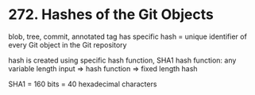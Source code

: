 # 272. Hashes of the Git Objects

blob, tree, commit, annotated tag has specific hash = unique identifier of every Git object in the Git repository

hash is created using specific hash function, SHA1 hash function: any variable length input => hash function => fixed length hash

SHA1 = 160 bits = 40 hexadecimal characters
